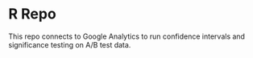 # R Repo

This repo connects to Google Analytics to run confidence intervals and significance testing on A/B test data.